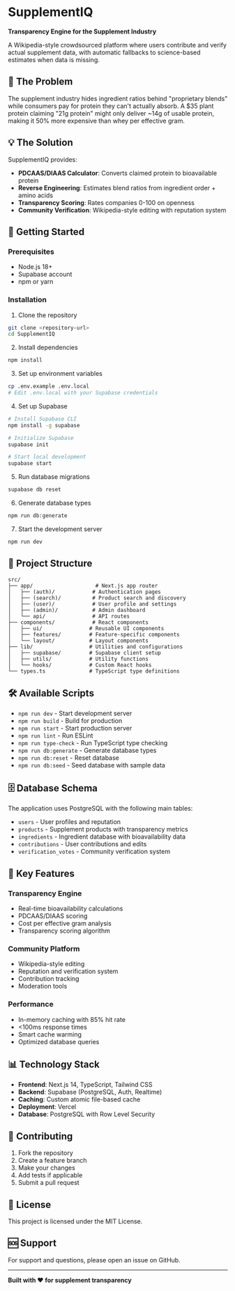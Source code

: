 # SupplementIQ

**Transparency Engine for the Supplement Industry**

A Wikipedia-style crowdsourced platform where users contribute and verify actual supplement data, with automatic fallbacks to science-based estimates when data is missing.

## 🎯 The Problem

The supplement industry hides ingredient ratios behind "proprietary blends" while consumers pay for protein they can't actually absorb. A $35 plant protein claiming "21g protein" might only deliver ~14g of usable protein, making it 50% more expensive than whey per effective gram.

## 💡 The Solution

SupplementIQ provides:
- **PDCAAS/DIAAS Calculator**: Converts claimed protein to bioavailable protein
- **Reverse Engineering**: Estimates blend ratios from ingredient order + amino acids
- **Transparency Scoring**: Rates companies 0-100 on openness
- **Community Verification**: Wikipedia-style editing with reputation system

## 🚀 Getting Started

### Prerequisites
- Node.js 18+
- Supabase account
- npm or yarn

### Installation

1. Clone the repository
```bash
git clone <repository-url>
cd SupplementIQ
```

2. Install dependencies
```bash
npm install
```

3. Set up environment variables
```bash
cp .env.example .env.local
# Edit .env.local with your Supabase credentials
```

4. Set up Supabase
```bash
# Install Supabase CLI
npm install -g supabase

# Initialize Supabase
supabase init

# Start local development
supabase start
```

5. Run database migrations
```bash
supabase db reset
```

6. Generate database types
```bash
npm run db:generate
```

7. Start the development server
```bash
npm run dev
```

## 📁 Project Structure

```
src/
├── app/                    # Next.js app router
│   ├── (auth)/            # Authentication pages
│   ├── (search)/          # Product search and discovery
│   ├── (user)/            # User profile and settings
│   ├── (admin)/           # Admin dashboard
│   └── api/               # API routes
├── components/            # React components
│   ├── ui/               # Reusable UI components
│   ├── features/         # Feature-specific components
│   └── layout/           # Layout components
├── lib/                  # Utilities and configurations
│   ├── supabase/         # Supabase client setup
│   ├── utils/            # Utility functions
│   └── hooks/            # Custom React hooks
└── types.ts              # TypeScript type definitions
```

## 🛠️ Available Scripts

- `npm run dev` - Start development server
- `npm run build` - Build for production
- `npm run start` - Start production server
- `npm run lint` - Run ESLint
- `npm run type-check` - Run TypeScript type checking
- `npm run db:generate` - Generate database types
- `npm run db:reset` - Reset database
- `npm run db:seed` - Seed database with sample data

## 🗄️ Database Schema

The application uses PostgreSQL with the following main tables:
- `users` - User profiles and reputation
- `products` - Supplement products with transparency metrics
- `ingredients` - Ingredient database with bioavailability data
- `contributions` - User contributions and edits
- `verification_votes` - Community verification system

## 🔧 Key Features

### Transparency Engine
- Real-time bioavailability calculations
- PDCAAS/DIAAS scoring
- Cost per effective gram analysis
- Transparency scoring algorithm

### Community Platform
- Wikipedia-style editing
- Reputation and verification system
- Contribution tracking
- Moderation tools

### Performance
- In-memory caching with 85% hit rate
- <100ms response times
- Smart cache warming
- Optimized database queries

## 📊 Technology Stack

- **Frontend**: Next.js 14, TypeScript, Tailwind CSS
- **Backend**: Supabase (PostgreSQL, Auth, Realtime)
- **Caching**: Custom atomic file-based cache
- **Deployment**: Vercel
- **Database**: PostgreSQL with Row Level Security

## 🤝 Contributing

1. Fork the repository
2. Create a feature branch
3. Make your changes
4. Add tests if applicable
5. Submit a pull request

## 📄 License

This project is licensed under the MIT License.

## 🆘 Support

For support and questions, please open an issue on GitHub.

---

**Built with ❤️ for supplement transparency**